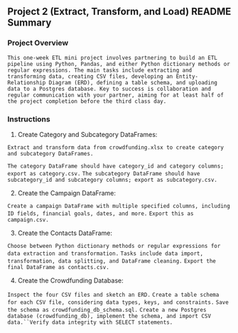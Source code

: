 ## Project 2 (Extract, Transform, and Load) README Summary
### Project Overview
`This one-week ETL mini project involves partnering to build an ETL pipeline using Python, Pandas, and either Python dictionary methods or regular expressions. The main tasks include extracting and transforming data, creating CSV files, developing an Entity-Relationship Diagram (ERD), defining a table schema, and uploading data to a Postgres database. Key to success is collaboration and regular communication with your partner, aiming for at least half of the project completion before the third class day.`

### Instructions
1. Create Category and Subcategory DataFrames:

`Extract and transform data from crowdfunding.xlsx to create category and subcategory DataFrames.`

`The category DataFrame should have category_id and category columns; export as category.csv.`
`The subcategory DataFrame should have subcategory_id and subcategory columns; export as subcategory.csv.`

2. Create the Campaign DataFrame:

`Create a campaign DataFrame with multiple specified columns, including ID fields, financial goals, dates, and more.`
`Export this as campaign.csv.`

3. Create the Contacts DataFrame:

`Choose between Python dictionary methods or regular expressions for data extraction and transformation.`
`Tasks include data import, transformation, data splitting, and DataFrame cleaning.`
`Export the final DataFrame as contacts.csv.`

4. Create the Crowdfunding Database:

`Inspect the four CSV files and sketch an ERD.`
`Create a table schema for each CSV file, considering data types, keys, and constraints.`
`Save the schema as crowdfunding_db_schema.sql.`
`Create a new Postgres database (crowdfunding_db), implement the schema, and import CSV data.``Verify data integrity with SELECT statements.`